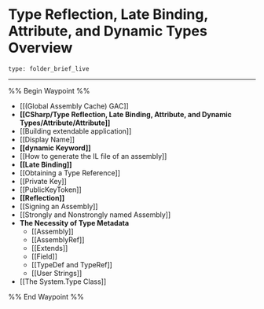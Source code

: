 # Type Reflection, Late Binding, Attribute, and Dynamic Types Overview
 
```ccard
type: folder_brief_live
```
 
---

%% Begin Waypoint %%
- [[(Global Assembly Cache) GAC]]
- **[[CSharp/Type Reflection, Late Binding, Attribute, and Dynamic Types/Attribute/Attribute]]**
- [[Building extendable application]]
- [[Display Name]]
- **[[dynamic Keyword]]**
- [[How to generate the IL file of an assembly]]
- **[[Late Binding]]**
- [[Obtaining a Type Reference]]
- [[Private Key]]
- [[PublicKeyToken]]
- **[[Reflection]]**
- [[Signing an Assembly]]
- [[Strongly and Nonstrongly named Assembly]]
- **The Necessity of Type Metadata**
	- [[Assembly]]
	- [[AssemblyRef]]
	- [[Extends]]
	- [[Field]]
	- [[TypeDef and TypeRef]]
	- [[User Strings]]
- [[The System.Type Class]]

%% End Waypoint %%